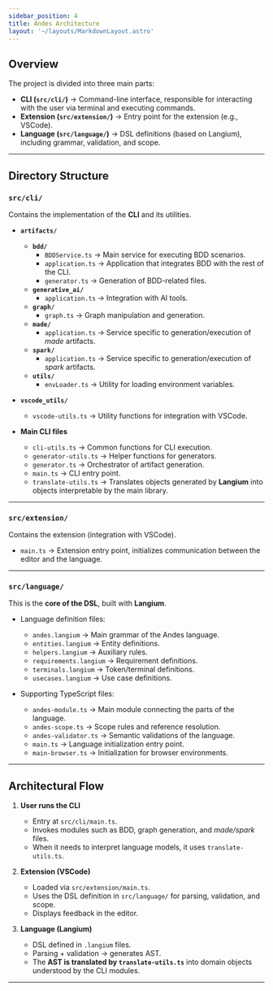 ```yaml
---
sidebar_position: 4
title: Andes Architecture
layout: '~/layouts/MarkdownLayout.astro'
---
```


## Overview

The project is divided into three main parts:

- **CLI (`src/cli/`)** → Command-line interface, responsible for interacting with the user via terminal and executing commands.  
- **Extension (`src/extension/`)** → Entry point for the extension (e.g., VSCode).  
- **Language (`src/language/`)** → DSL definitions (based on Langium), including grammar, validation, and scope.  

---

## Directory Structure

### `src/cli/`
Contains the implementation of the **CLI** and its utilities.

- **`artifacts/`**
  - **`bdd/`**
    - `BDDService.ts` → Main service for executing BDD scenarios.
    - `application.ts` → Application that integrates BDD with the rest of the CLI.
    - `generator.ts` → Generation of BDD-related files.
  - **`generative_ai/`**
    - `application.ts` → Integration with AI tools.
  - **`graph/`**
    - `graph.ts` → Graph manipulation and generation.
  - **`made/`**
    - `application.ts` → Service specific to generation/execution of *made* artifacts.
  - **`spark/`**
    - `application.ts` → Service specific to generation/execution of *spark* artifacts.
  - **`utils/`**
    - `envLoader.ts` → Utility for loading environment variables.

- **`vscode_utils/`**
  - `vscode-utils.ts` → Utility functions for integration with VSCode.
  
- **Main CLI files**
  - `cli-utils.ts` → Common functions for CLI execution.
  - `generator-utils.ts` → Helper functions for generators.
  - `generator.ts` → Orchestrator of artifact generation.
  - `main.ts` → CLI entry point.
  - `translate-utils.ts` → Translates objects generated by **Langium** into objects interpretable by the main library.

---

### `src/extension/`
Contains the extension (integration with VSCode).

- `main.ts` → Extension entry point, initializes communication between the editor and the language.

---

### `src/language/`
This is the **core of the DSL**, built with **Langium**.

- Language definition files:
  - `andes.langium` → Main grammar of the Andes language.
  - `entities.langium` → Entity definitions.
  - `helpers.langium` → Auxiliary rules.
  - `requirements.langium` → Requirement definitions.
  - `terminals.langium` → Token/terminal definitions.
  - `usecases.langium` → Use case definitions.

- Supporting TypeScript files:
  - `andes-module.ts` → Main module connecting the parts of the language.
  - `andes-scope.ts` → Scope rules and reference resolution.
  - `andes-validator.ts` → Semantic validations of the language.
  - `main.ts` → Language initialization entry point.
  - `main-browser.ts` → Initialization for browser environments.

---

## Architectural Flow

1. **User runs the CLI**  
   - Entry at `src/cli/main.ts`.  
   - Invokes modules such as BDD, graph generation, and *made/spark* files.  
   - When it needs to interpret language models, it uses `translate-utils.ts`.  

2. **Extension (VSCode)**  
   - Loaded via `src/extension/main.ts`.  
   - Uses the DSL definition in `src/language/` for parsing, validation, and scope.  
   - Displays feedback in the editor.  

3. **Language (Langium)**  
   - DSL defined in `.langium` files.  
   - Parsing + validation → generates AST.  
   - The **AST is translated by `translate-utils.ts`** into domain objects understood by the CLI modules.  

---
